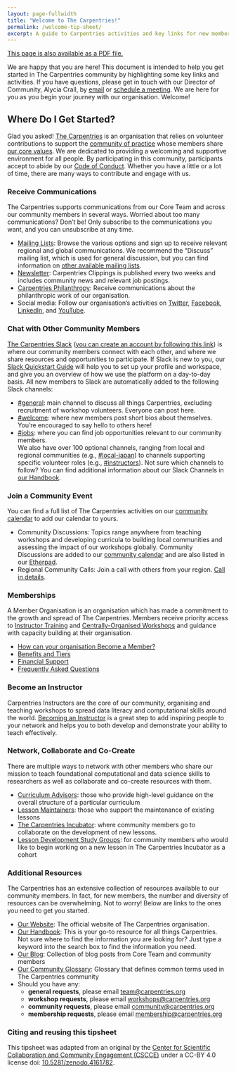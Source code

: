 ```yaml
---
layout: page-fullwidth
title: "Welcome to The Carpentries!"
permalink: /welcome-tip-sheet/
excerpt: A guide to Carpentries activities and key links for new members
---
```


<div class="row text-right">
  <p>
  <a href="/files/pdf/welcome-tip-sheet.pdf" class="edit-on-github">
    <i class="far fa-file-pdf fa-lg"></i>
    This page is also available as a PDF file.
  </a>
  </p>
</div>

We are happy that you are here! This document is intended to help you get started in The Carpentries community by highlighting some key links and activities. If you have questions, please get in touch with our Director of Community, Alycia Crall, by [email](mailto:alycia@carpentries.org) or [schedule a meeting](https://calendly.com/alycia-carpentries). We are here for you as you begin your journey with our organisation. Welcome!

## Where Do I Get Started?

Glad you asked! [The Carpentries](/about/) is an organisation that relies on volunteer contributions to support the [community of practice](/community/) whose members share [our core values]({{site.handbook_url}}/values/). We are dedicated to providing a welcoming and supportive environment for all people. By participating in this community, participants accept to abide by our [Code of Conduct]({{site.handbook_url}}/topic_folders/policies/index_coc.html). Whether you have a little or a lot of time, there are many ways to contribute and engage with us.

### Receive Communications

The Carpentries supports communications from our Core Team and across our community members in several ways. Worried about too many communications? Don’t be! Only subscribe to the communications you want, and you can unsubscribe at any time.

- [Mailing Lists](https://carpentries.topicbox.com/latest): Browse the various options and sign up to receive relevant regional and global communications. We recommend the “Discuss” mailing list, which is used for general discussion, but you can find information on [other available mailing lists]({{site.handbook_url}}/topic_folders/communications/tools/slack-and-email.html).
- [Newsletter](/newsletter/): Carpentries Clippings is published every two weeks and includes community news and relevant job postings.
- [Carpentries Philanthropy](https://carpentries.us14.list-manage.com/subscribe?u=46d7513c798c6bd41e5f58f4a&id=33f76196ac): Receive communications about the philanthropic work of our organisation.
- Social media: Follow our organisation’s activities on [Twitter](https://twitter.com/thecarpentries), [Facebook](https://www.facebook.com/carpentries), [LinkedIn](https://www.linkedin.com/company/the-carpentries/), and [YouTube](https://www.youtube.com/c/TheCarpentries).

### Chat with Other Community Members

[The Carpentries Slack](https://swcarpentry.slack.com) ([you can create an account by following this link](https://swc-slack-invite.herokuapp.com/)) is where our community members connect with each other, and where we share resources and opportunities to participate. If Slack is new to you, our [Slack Quickstart Guide]({{site.handbook_url}}/topic_folders/communications/tools/slack-and-email.html#slack-quick-start-guide) will help you to set up your profile and workspace, and give you an overview of how we use the platform on a day-to-day basis. All new members to Slack are automatically added to the following Slack channels:

- [#general](https://swcarpentry.slack.com/archives/C03LE48AY): main channel to discuss all things Carpentries, excluding recruitment of workshop volunteers. Everyone can post here.
- [#welcome](https://swcarpentry.slack.com/archives/CB35ZV9KL): where new members post short bios about themselves. You’re encouraged to say hello to others here!
- [#jobs](https://swcarpentry.slack.com/archives/CD099JB5X): where you can find job opportunities relevant to our community members.  
We also have over 100 optional channels, ranging from local and regional communities (e.g., [#local-japan](https://swcarpentry.slack.com/archives/CLR96JCBS)) to channels supporting specific volunteer roles (e.g., [#instructors](https://swcarpentry.slack.com/archives/C08BVNU00)). Not sure which channels to follow? You can find additional information about our Slack Channels in [our Handbook]({{site.handbook_url}}/topic_folders/communications/tools/slack-and-email.html).

### Join a Community Event

You can find a full list of The Carpentries activities on our [community calendar](/community/#community-events) to add our calendar to yours.

- Community Discussions: Topics range anywhere from teaching workshops and developing curricula to building local communities and assessing the impact of our workshops globally. Community Discussions are added to our [community calendar](/community/#community-events) and are also listed in our [Etherpad](https://pad.carpentries.org/community-discussions).
- Regional Community Calls: Join a call with others from your region. [Call in details](https://pad.carpentries.org/community-discussions).

### Memberships
A Member Organisation is an organisation which has made a commitment to the growth and spread of The Carpentries. Members receive priority access to [Instructor Training](https://carpentries.github.io/instructor-training/) and [Centrally-Organised Workshops](https://carpentries.org/workshops/#workshop-organising) and guidance with capacity building at their organisation.

- [How can your organisation Become a Member?](https://carpentries.org/membership/)
- [Benefits and Tiers](https://carpentries.org/member_faq/#what-are-the-standard-membership-packages-you-offer)
- [Financial Support](https://carpentries.org/member_faq/#is-financial-support-available)
- [Frequently Asked Questions](https://carpentries.org/member_faq/)

### Become an Instructor
Carpentries Instructors are the core of our community, organising and teaching workshops to spread data literacy and computational skills around the world. [Becoming an Instructor](https://carpentries.org/become-instructor/) is a great step to add inspiring people to your network and helps you to both develop and demonstrate your ability to teach effectively.

### Network, Collaborate and Co-Create

There are multiple ways to network with other members who share our mission to teach foundational computational and data science skills to researchers as well as collaborate and co-create resources with them.

- [Curriculum Advisors]({{site.handbook_url}}/topic_folders/lesson_development/curriculum_advisory_committees.html): those who provide high-level guidance on the overall structure of a particular curriculum
- [Lesson Maintainers]({{site.handbook_url}}/topic_folders/maintainers/maintainers.html#maintainer-guidelines): those who support the maintenance of existing lessons
- [The Carpentries Incubator](https://carpentries-incubator.org/): where community members go to collaborate on the development of new lessons.
- [Lesson Development Study Groups](https://carpentries-incubator.github.io/study-groups/): for community members who would like to begin working on a new lesson in The Carpentries Incubator as a cohort

### Additional Resources

The Carpentries has an extensive collection of resources available to our community members. In fact, for new members, the number and diversity of resources can be overwhelming. Not to worry! Below are links to the ones you need to get you started.

- [Our Website]({{site.url}}): The official website of The Carpentries organisation.
- [Our Handbook]({{site.handbook_url}}): This is your go-to resource for all things Carpentries. Not sure where to find the information you are looking for? Just type a keyword into the search box to find the information you need.
- [Our Blog](/blog/): Collection of blog posts from Core Team and community members
- [Our Community Glossary](https://github.com/carpentries/community-development/blob/main/glossary.md): Glossary that defines common terms used in The Carpentries community
- Should you have any:
  *  **general requests**, please email team@carpentries.org
  *  **workshop requests**, please email workshops@carpentries.org
  *  **community requests**, please email community@carpentries.org
  *  **membership requests**, please email membership@carpentries.org  

### Citing and reusing this tipsheet

This tipsheet was adapted from an original by the [Center for Scientific Collaboration and Community Engagement (CSCCE)](https://www.cscce.org/) under a CC-BY 4.0 license doi: [10.5281/zenodo.4161782](https://doi.org/10.5281/zenodo.4161782).

